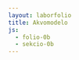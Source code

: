 ```yaml
---
layout: laborfolio
title: Akvomodelo
js:
  - folio-0b
  - sekcio-0b
---
```


<div id="akvomodelo"></div>

<script async src="https://unpkg.com/es-module-shims@1.6.3/dist/es-module-shims.js"></script>

<script type="importmap">
  {
    "imports": {
      "three": "https://unpkg.com/three@0.155.0/build/three.module.js",
      "three/addons/": "https://unpkg.com/three@0.155.0/examples/jsm/"
    }
  }
</script>

<script type="module">

import * as THREE from 'three';
import { OrbitControls } from 'three/addons/controls/OrbitControls.js';

const LARĜO = 600;
const ALTO = 500;
const DEBUG = false;


//############### sceno + kamerao
const bildigo = new THREE.WebGLRenderer();
bildigo.setSize( LARĜO, ALTO );
document.getElementById('akvomodelo').appendChild( bildigo.domElement );

const sceno = new THREE.Scene();
const rigardo = 1.5; // -/+-koordinato por la larĝo de ortografia kamerao, estu pli granda ol 1.0!
const kamerao = new THREE.OrthographicCamera( -rigardo, rigardo, rigardo, -rigardo, 1, 1000 );
const orbito = new OrbitControls( kamerao, bildigo.domElement );
//const kamerao = new THREE.OrthographicCamera( LARĜO/- 2, LARĜO/2, ALTO/2, ALTO/- 2, 1, 1000 );

//const kamerao = new THREE.PerspectiveCamera( 25, LARĜO / ALTO, 0.1, 1000 );

kamerao.position.set( -100, 20, 100);
orbito.update();

//kamerao.position.y = 0.4;
sceno.add( kamerao );


//kp https://chriscourses.com/blog/a-comprehensive-guide-to-materials-in-threejs
/*
const lumo = new THREE.AmbientLight( 0x404040 ); // soft white light
sceno.add( lumo );
*/

const direktlumo = new THREE.DirectionalLight(0xfcffe0, 9.9);
direktlumo.position.z = 30;
direktlumo.position.y = 10;
sceno.add(direktlumo);


//############### modelo


function ebeno(y, koloro = 0xff0000) {

    const geometrio = new THREE.BufferGeometry();
    let ind = [], vert = new Float32Array(3*4); // po tri koordinatoj

    const v = new Float32Array([
        -1.0, y,  1.0,
         1.0, y,  1.0,
         1.0, y, -1.0,
        -1.0, y, -1.0]);

    const i = [
        0, 1, 2,
        0, 2, 3
    ];

    geometrio.setIndex( i );
    geometrio.setAttribute( 'position', new THREE.BufferAttribute( v, 3 ) );

    const materialo = new THREE.MeshBasicMaterial( { color: koloro} );
    materialo.side = THREE.DoubleSide;
    const krado = new THREE.Mesh( geometrio, materialo); // dratoj|materialo );

    sceno.add(krado);
}

/**
 * y: ses malkreskantaj y-koordinatoj laŭ zigzaga linio: supre angulo - supra mezo - flanko meznivela - mezo meznivela - malsupra angulo - malsupra mezo
 **/
function supro(y, koloro = 0xff0000) {

    const geometrio = new THREE.BufferGeometry();
    let ind = [], vert = new Float32Array(3*4); // po tri koordinatoj

    // verticoj: terenprofilo rigardata de la flanko kun 
    // deklivo grimpanta maldekstre dekstren
    const v = new Float32Array([
        // antaŭa profilflanko
        -1.0, y[4],  1.0,
         0.0, y[2],  1.0,
         1.0, y[0],  1.0,
        // valo
        -1.0, y[5],  0.0,
        -0.5, y[3],  0.0,
         1.0, y[1],  0.0,
        // malantaŭa profilflanko
        -1.0, y[4], -1.0,
         0.0, y[2], -1.0,
         1.0, y[0], -1.0]);

    const i = [
        // antaŭa malsupra (maldekstra) angulo
        0, 1, 4,
        4, 3, 0,
        // antaŭa supra (dekstra) angulo
        1, 2, 5,
        5, 4, 1 ,
        // malantaŭa malsupra angulo
        3, 4, 6,
        6, 4, 7,
        // malantaŭa supra angulo
        4, 5, 7,
        7, 5, 8
    ];

    geometrio.setIndex( i );
    geometrio.setAttribute( 'position', new THREE.BufferAttribute( v, 3 ) );
    geometrio.computeVertexNormals();

    //const materialo = new THREE.MeshStandardMaterial( { color: koloro} );
    // kp https://sbcode.net/threejs/meshlambertmaterial/
    const materialo = new THREE.MeshLambertMaterial({ color: koloro} );
    //materialo.color.setHex(koloro);

    materialo.side = THREE.DoubleSide;
    if (DEBUG) materialo.wireframe = true;
    const krado = new THREE.Mesh( geometrio, materialo ); //materialo); // dratoj|materialo );

    sceno.add(krado);
    
/*
    if (DEBUG) {
        // por sencimigo montru ankaŭ la eĝojn
        const dgeo = new THREE.EdgesGeometry( geometrio ); // or WireframeGeometry( geometry )
        //const dmat = new THREE.LineBasicMaterial( { color: 0xffffff, linewidth: 2 } );
        const dmat = new THREE.LineDashedMaterial( {
            color: 0xffffff,
            linewidth: 2,
            scale: 1,
            dashSize: 3,
            gapSize: 4,
        } );
        const drat = new THREE.LineSegments( dgeo, dmat );
        sceno.add( drat );
    }
    */
}

// krado
ebeno(-0.9, 0x754515);
ebeno(-0.5, 0x2757a3);
supro([1.0, 0.8, 0.75, 0.5, 0.55, 0.3], 0x3ba617);





function animate() {
	requestAnimationFrame( animate );

    // cube.rotation.x += 0.01;
	// cube.rotation.y += 0.01;

	// required if orbito.enableDamping or orbito.autoRotate are set to true
	// orbito.update();

	bildigo.render( sceno, kamerao );
}
animate();

</script>
